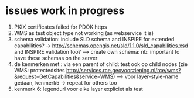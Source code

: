 # issues work in progress

1. PKIX certificates failed for PDOK https
1. WMS as test object type not working (as webservice it is)
1. schema validation: include SLD schema and INSPIRE for extended capabilities? -> http://schemas.opengis.net/sld/1.1.0/sld_capabilities.xsd and INSPIRE validation too? --> create own schema: nb: important to have these schemas on the server
1. de kenmerken met : via een parent of child: test ook op child nodes (zie WMS: protectedsites http://services.rce.geovoorziening.nl/rce/wms?&request=GetCapabilities&service=WMS) --> voor layer-style-name gedaan, kenmerk5 -> repeat for others too
1. kenmerk 6: legendurl voor elke layer expliciet als test
